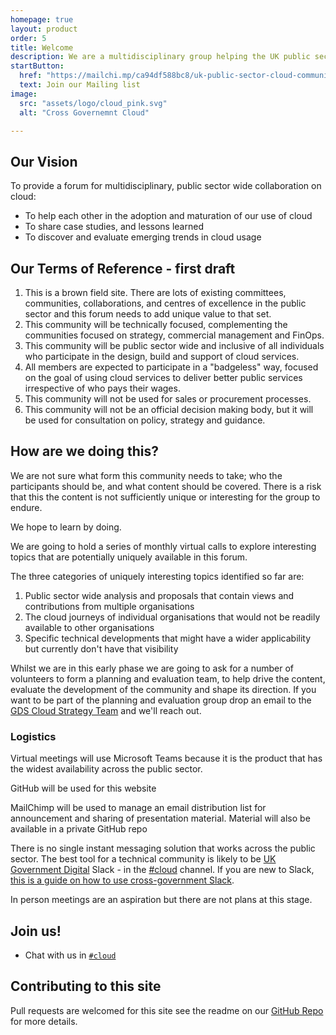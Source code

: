 ```yaml
---
homepage: true
layout: product
order: 5
title: Welcome
description: We are a multidisciplinary group helping the UK public sector make the best use of cloud services.
startButton:
  href: "https://mailchi.mp/ca94df588bc8/uk-public-sector-cloud-community"
  text: Join our Mailing list
image:
  src: "assets/logo/cloud_pink.svg"
  alt: "Cross Governemnt Cloud"   

---
```



## Our Vision
To provide a forum for multidisciplinary, public sector wide collaboration on cloud:
*	To help each other in the adoption and maturation of our use of cloud
*	To share case studies, and lessons learned
*	To discover and evaluate emerging trends in cloud usage

## Our Terms of Reference - first draft
1. This is a brown field site. There are lots of existing committees, communities, collaborations, and centres of excellence in the public sector and this forum needs to add unique value to that set.
3. This community will be technically focused, complementing the communities focused on strategy, commercial management and FinOps.
4. This community will be public sector wide and inclusive of all individuals who participate in the design, build and support of cloud services. 
5. All members are expected to participate in a "badgeless" way, focused on the goal of using cloud services to deliver better public services irrespective of who pays their wages.
6. This community will not be used for sales or procurement processes. 
7. This community will not be an official decision making body, but it will be used for consultation on policy, strategy and guidance.


## How are we doing this?
We are not sure what form this community needs to take; who the participants should be, and what content should be covered. There is a risk that this the content is not sufficiently unique or interesting for the group to endure.

We hope to learn by doing.

We are going to hold a series of monthly virtual calls to explore interesting topics that are potentially uniquely available in this forum.

The three categories of uniquely interesting topics identified so far are:
1. Public sector wide analysis and proposals that contain views and contributions from multiple organisations
2. The cloud journeys of individual organisations that would not be readily available to other organisations
3. Specific technical developments that might have a wider applicability but currently don't have that visibility

Whilst we are in this early phase we are going to ask for a number of volunteers to form a planning and evaluation team, to help drive the content, evaluate the development of the community and shape its direction. If you want to be part of the planning and evaluation group drop an email to the [GDS Cloud Strategy Team](mailto:cloud-strategy@digital.cabinet-office.gov.uk) and we'll reach out.


### Logistics 
Virtual meetings will use Microsoft Teams because it is the product that has the widest availability across the public sector.

GitHub will be used for this website

MailChimp will be used to manage an email distribution list for announcement and sharing of presentation material. Material will also be available in a private GitHub repo

There is no single instant messaging solution that works across the public sector. The best tool for a technical community is likely to be [UK Government Digital](https://ukgovernmentdigital.slack.com/) Slack - in the [#cloud](https://ukgovernmentdigital.slack.com/archives/C04FA6GL49J) channel. If you are new to Slack, [this is a guide on how to use cross-government Slack](https://x-govuk.github.io/posts/how-to-use-cross-government-slack/). 

In person meetings are an aspiration but there are not plans at this stage.

## Join us!
* Chat with us in [`#cloud`](https://ukgovernmentdigital.slack.com/archives/C04FA6GL49J)
  



## Contributing to this site
Pull requests are welcomed for this site see the readme on our [GitHub Repo](https://github.com/uk-x-gov-software-community/uk-x-gov-cloud-community/) for more details.
